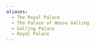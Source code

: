 ```yaml
---
aliases:
  - The Royal Palace
  - The Palace of House Galling
  - Galling Palace
  - Royal Palace
---
```

